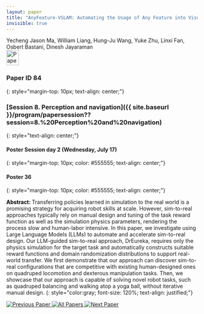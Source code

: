 ```yaml
---
layout: paper
title: "AnyFeature-VSLAM: Automating the Usage of Any Feature into Visual SLAM"
invisible: true
---
```

<div class="paper-authors">
<div class="paper-author-box">
    <div class="paper-author-name">Yecheng Jason Ma, William Liang, Hung-Ju Wang, Yuke Zhu, Linxi Fan, Osbert Bastani, Dinesh Jayaraman</div>
    <div class="paper-author-uni"></div>
</div>

</div><div class="paper-pdf">
<div> <a href="http://www.roboticsproceedings.org/rss19/p84.pdf"><img src="{{ site.baseurl }}/images/paper_link.png" alt="Paper Website" width = "33"  height = "40"/></a> </div>
</div>

### Paper ID 84
{: style="margin-top: 10px; text-align: center;"}

### [Session 8. Perception and navigation]({{ site.baseurl }}/program/papersession??session=8.%20Perception%20and%20navigation)
{: style="text-align: center;"}

#### Poster Session day 2 (Wednesday, July 17)
{: style="margin-top: 10px; color: #555555; text-align: center;"}

#### Poster 36
{: style="margin-top: 10px; color: #555555; text-align: center;"}

<b style="color: black;">Abstract: </b>Transferring policies learned in simulation to the real world is a promising strategy for acquiring robot skills at scale. However, sim-to-real approaches typically rely on manual design and tuning of the task reward function as well as the simulation physics parameters, rendering the process slow and human-labor intensive. In this paper, we investigate using Large Language Models (LLMs) to automate and accelerate sim-to-real design. Our LLM-guided sim-to-real approach, DrEureka, requires only the physics simulation for the target task and automatically constructs suitable reward functions and domain randomization distributions to support real-world transfer. We first demonstrate that our approach can discover sim-to-real configurations that are competitive with existing human-designed ones on quadruped locomotion and dexterous manipulation tasks. Then, we showcase that our approach is capable of solving novel robot tasks, such as quadruped balancing and walking atop a yoga ball, without iterative manual design.
{: style="color:gray; font-size: 120%; text-align: justified;"}


<div class="paper-menu">
<a href="{{ site.baseurl }}/program/papers/083/"> <img src="{{ site.baseurl }}/images/previous_paper_icon.png" alt="Previous Paper" title="Previous Paper"/> </a>
<a href="{{ site.baseurl }}/program/papers"><img src="{{ site.baseurl }}/images/overview_icon.png" alt="All Papers" title="All Papers"/> </a>
<a href="{{ site.baseurl }}/program/papers/085/"> <img src="{{ site.baseurl }}/images/next_paper_icon.png" alt="Next Paper" title="Next Paper"/> </a>

</div>
